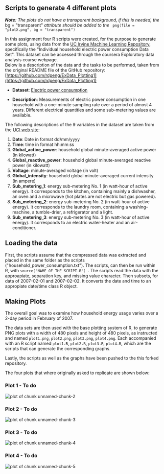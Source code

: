 ## Scripts to generate 4 different plots

<i> <b>Note:</b> The plots do not have a transparent background, if this is needed, the </i> bg = "transparent" <i>attribute should be added to the </i> <code> png(file = "plotX.png", bg = "transparent") </code>

In this assignment four R scripts were created, for the purpose to generate some plots, using data from the <a href="http://archive.ics.uci.edu/ml/">UC Irvine Machine Learning Repository</a>, specifically the "Individual household
electric power consumption Data Set". This dataset can be accessed through the coursera Exploratory data analysis course webpage. <br>
Below is a description of the data and the tasks to be performed, taken from the original README file of the GitHub repository:
[https://github.com/rdpeng/ExData_Plotting1](https://github.com/rdpeng/ExData_Plotting1)

* <b>Dataset</b>: <a href="https://d396qusza40orc.cloudfront.net/exdata%2Fdata%2Fhousehold_power_consumption.zip">Electric power consumption</a> 

* <b>Description</b>: Measurements of electric power consumption in
one household with a one-minute sampling rate over a period of almost
4 years. Different electrical quantities and some sub-metering values
are available.


The following descriptions of the 9 variables in the dataset are taken
from
the <a href="https://archive.ics.uci.edu/ml/datasets/Individual+household+electric+power+consumption">UCI
web site</a>:

<ol>
<li><b>Date</b>: Date in format dd/mm/yyyy </li>
<li><b>Time</b>: time in format hh:mm:ss </li>
<li><b>Global_active_power</b>: household global minute-averaged active power (in kilowatt) </li>
<li><b>Global_reactive_power</b>: household global minute-averaged reactive power (in kilowatt) </li>
<li><b>Voltage</b>: minute-averaged voltage (in volt) </li>
<li><b>Global_intensity</b>: household global minute-averaged current intensity (in ampere) </li>
<li><b>Sub_metering_1</b>: energy sub-metering No. 1 (in watt-hour of active energy). It corresponds to the kitchen, containing mainly a dishwasher, an oven and a microwave (hot plates are not electric but gas powered). </li>
<li><b>Sub_metering_2</b>: energy sub-metering No. 2 (in watt-hour of active energy). It corresponds to the laundry room, containing a washing-machine, a tumble-drier, a refrigerator and a light. </li>
<li><b>Sub_metering_3</b>: energy sub-metering No. 3 (in watt-hour of active energy). It corresponds to an electric water-heater and an air-conditioner.</li>
</ol>

## Loading the data

First, the scripts assume that the compressed data was extracted and placed in the same folder as the scripts ("household_power_consumption.txt"). The scripts, can then be run within R, with <code>source("NAME OF THE SCRIPT.R") </code>. The scripts read the data with the approapiate, separation key, and missing value character. Then subsets, for data of 2007-02-01 and 2007-02-02. It converts the date and time to an appropiate date/time class R object.

## Making Plots

The overall goal was to examine how household energy usage varies over a 2-day period in February of 2007. 

The data sets are then used with the base plotting system of R, to generate PNG plots with a width of 480
pixels and height of 480 pixels, as instructed and named `plot1.png`, `plot2.png`, `plot3.png`, `plot4.png`. Each accompanied with an R script named `plot1.R`, `plot2.R`, `plot3.R`, `plot4.R`, which are the scripts that can generate the corresponding graphs.

Lastly, the scripts as well as the graphs have been pushed to the this forked repository.

The four plots that where originally asked to replicate are shown below:


### Plot 1 - To do


![plot of chunk unnamed-chunk-2](figure/unnamed-chunk-2.png) 

### Plot 2 -  To do

![plot of chunk unnamed-chunk-3](figure/unnamed-chunk-3.png) 


### Plot 3 - To do

![plot of chunk unnamed-chunk-4](figure/unnamed-chunk-4.png) 


### Plot 4 - To do

![plot of chunk unnamed-chunk-5](figure/unnamed-chunk-5.png)


